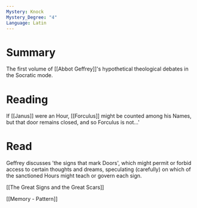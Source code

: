 ```yaml
---
Mystery: Knock
Mystery_Degree: "4"
Language: Latin
---
```

# Summary
The first volume of [[Abbot Geffrey]]'s hypothetical theological debates in the Socratic mode.
# Reading
If [[Janus]] were an Hour, [[Forculus]] might be counted among his Names, but that door remains closed, and so Forculus is not…'
# Read
Geffrey discusses 'the signs that mark Doors', which might permit or forbid access to certain thoughts and dreams, speculating (carefully) on which of the sanctioned Hours might teach or govern each sign.

[[The Great Signs and the Great Scars]]

[[Memory - Pattern]]
